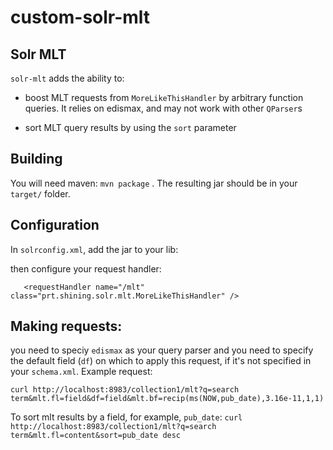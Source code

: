 # custom-solr-mlt
Solr MLT
---------

``solr-mlt`` adds the ability to:

* boost MLT requests from ``MoreLikeThisHandler`` by arbitrary function queries. It relies on edismax, and  may not work with other ``QParser``s 

* sort MLT query results by using the ``sort`` parameter


Building
---------
You will need maven: ``mvn package`` . The resulting jar should be in your ``target/`` folder.

Configuration
--------------
In ``solrconfig.xml``, add the jar to your lib:
       <lib path="/path/to/solr-mlt-1.0.jar" />
      
then configure your request handler:

       <requestHandler name="/mlt" class="prt.shining.solr.mlt.MoreLikeThisHandler" />


Making requests:
----------------
you need to speciy  ``edismax`` as your query parser and you need to specify the default field (``df``) on which to apply this request, if it's not specified in your ``schema.xml``. Example request:

``curl http://localhost:8983/collection1/mlt?q=search term&mlt.fl=field&df=field&mlt.bf=recip(ms(NOW,pub_date),3.16e-11,1,1)``

To sort mlt results by a field, for example, ``pub_date``:
``curl http://localhost:8983/collection1/mlt?q=search term&mlt.fl=content&sort=pub_date desc``

